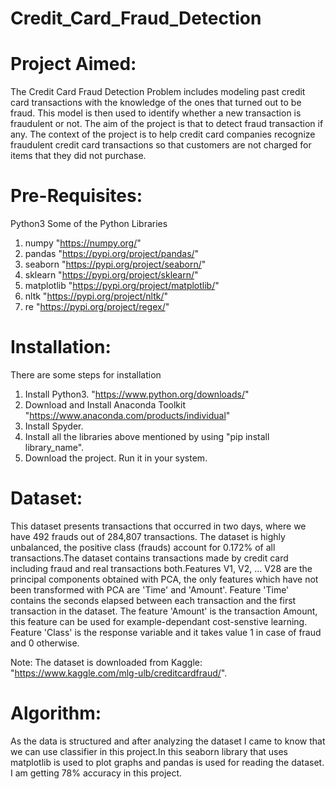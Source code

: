 # Credit_Card_Fraud_Detection

# Project Aimed:
The Credit Card Fraud Detection Problem includes modeling past credit card transactions with the knowledge of the ones that turned out to be fraud. This model is then used to identify whether a new transaction is fraudulent or not. The aim of the project is that to detect fraud transaction if any. The context of the project is to help credit card companies recognize fraudulent credit card transactions so that customers are not charged for items that they did not purchase.


# Pre-Requisites:
Python3 
Some of the Python Libraries
1.  numpy           "https://numpy.org/"
2.  pandas          "https://pypi.org/project/pandas/"
3.  seaborn         "https://pypi.org/project/seaborn/"
4.  sklearn         "https://pypi.org/project/sklearn/"
5.  matplotlib      "https://pypi.org/project/matplotlib/"
6.  nltk            "https://pypi.org/project/nltk/"
7.  re              "https://pypi.org/project/regex/"

# Installation:
There are some steps for installation
1.  Install Python3.                        "https://www.python.org/downloads/"
2.  Download and Install Anaconda Toolkit   "https://www.anaconda.com/products/individual"  
3.  Install Spyder.                         
4.  Install all the libraries above mentioned by using "pip install library_name".
5.  Download the project. Run it in your system.

# Dataset:
This dataset presents transactions that occurred in two days, where we have 492 frauds out of 284,807 transactions. The dataset is highly unbalanced, the positive class (frauds) account for 0.172% of all transactions.The dataset contains transactions made by credit card including fraud and real transactions both.Features V1, V2, … V28 are the principal components obtained with PCA, the only features which have not been transformed with PCA are 'Time' and 'Amount'. Feature 'Time' contains the seconds elapsed between each transaction and the first transaction in the dataset. The feature 'Amount' is the transaction Amount, this feature can be used for example-dependant cost-senstive learning. Feature 'Class' is the response variable and it takes value 1 in case of fraud and 0 otherwise.

Note: The dataset is downloaded from Kaggle: "https://www.kaggle.com/mlg-ulb/creditcardfraud/".

# Algorithm:
As the data is structured and after analyzing the dataset I came to know that we can use classifier in this project.In this seaborn library that uses matplotlib is used to plot graphs and pandas is used for reading the dataset.  
I am getting 78% accuracy in this project.

